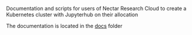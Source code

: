 Documentation and scripts for users of Nectar Research Cloud to create a Kubernetes cluster with Jupyterhub on their allocation

The documentation is located in the [docs](docs/README.md) folder
